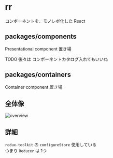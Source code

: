 # rr

コンポーネントを、モノレポ化した React


## packages/components
Presentational component 置き場

TODO
後々は コンポーネントカタログ入れてもいいね

## packages/containers

Container component 置き場

## 全体像
![overview](https://user-images.githubusercontent.com/16768208/71544846-28ebe380-29c7-11ea-8c9a-78ca3a0274db.png "overview")

## 詳細

`redux-toolkit` の `configureStore` 使用している  
つまり `Reducer` は 1つ
